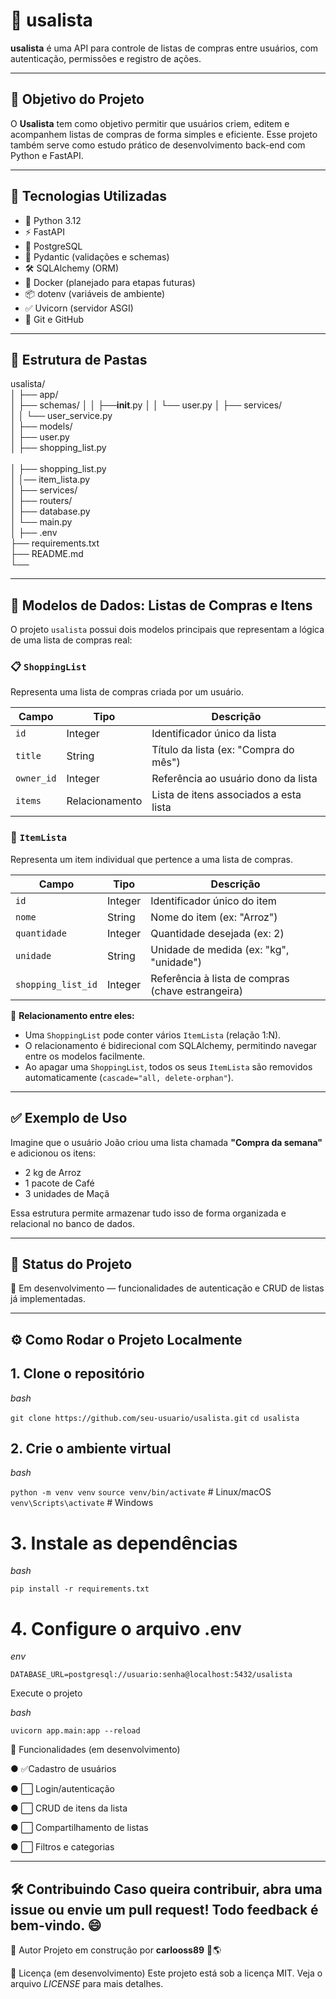 #  🛒 usalista

**usalista** é uma API para controle de listas de compras entre usuários, com autenticação, permissões e registro de ações.

---

## 🚀 Objetivo do Projeto

O **Usalista** tem como objetivo permitir que usuários criem, editem e acompanhem listas de compras de forma simples e eficiente. Esse projeto também serve como estudo prático de desenvolvimento back-end com Python e FastAPI.

---

## 🧱 Tecnologias Utilizadas

- 🐍 Python 3.12
- ⚡ FastAPI
- 🐘 PostgreSQL
- 🔐 Pydantic (validações e schemas)
- 🛠️ SQLAlchemy (ORM)
- 🐳 Docker (planejado para etapas futuras)
- 📦 dotenv (variáveis de ambiente)
- ✅ Uvicorn (servidor ASGI)
- 📁 Git e GitHub

---

## 📁 Estrutura de Pastas

usalista/ <br>
│
├── app/ <br>
│   ├── schemas/
│   │   ├──__init__.py
│   │   └── user.py
│   ├── services/ <br>
│   │   └── user_service.py <br>
│   ├── models/ <br>
│   ├── user.py <br>
│   ├── shopping_list.py <br>  
│   ├── shopping_list.py <br> 
│   │── item_lista.py <br>
│   ├── services/ <br>
│   ├── routers/ <br>
│   ├── database.py <br>
│   └── main.py <br>
│
├── .env <br>
├── requirements.txt <br>
├── README.md <br>
└──  <br>

---

## 🧩 Modelos de Dados: Listas de Compras e Itens

O projeto `usalista` possui dois modelos principais que representam a lógica de uma lista de compras real:

### 📋 `ShoppingList`

Representa uma lista de compras criada por um usuário.

| Campo         | Tipo     | Descrição                                |
|---------------|----------|------------------------------------------|
| `id`          | Integer  | Identificador único da lista             |
| `title`       | String   | Título da lista (ex: "Compra do mês")    |
| `owner_id`    | Integer  | Referência ao usuário dono da lista      |
| `items`       | Relacionamento | Lista de itens associados a esta lista |

### 🛒 `ItemLista`

Representa um item individual que pertence a uma lista de compras.

| Campo             | Tipo     | Descrição                                  |
|-------------------|----------|--------------------------------------------|
| `id`              | Integer  | Identificador único do item                |
| `nome`            | String   | Nome do item (ex: "Arroz")                 |
| `quantidade`      | Integer  | Quantidade desejada (ex: 2)                |
| `unidade`         | String   | Unidade de medida (ex: "kg", "unidade")    |
| `shopping_list_id`| Integer  | Referência à lista de compras (chave estrangeira) |

🔁 **Relacionamento entre eles:**
- Uma `ShoppingList` pode conter vários `ItemLista` (relação 1:N).
- O relacionamento é bidirecional com SQLAlchemy, permitindo navegar entre os modelos facilmente.
- Ao apagar uma `ShoppingList`, todos os seus `ItemLista` são removidos automaticamente (`cascade="all, delete-orphan"`).

---

## ✅ Exemplo de Uso

Imagine que o usuário João criou uma lista chamada **"Compra da semana"** e adicionou os itens:

- 2 kg de Arroz
- 1 pacote de Café
- 3 unidades de Maçã

Essa estrutura permite armazenar tudo isso de forma organizada e relacional no banco de dados.

---

## 📌 Status do Projeto

🚧 Em desenvolvimento — funcionalidades de autenticação e CRUD de listas já implementadas.

---

## ⚙️ Como Rodar o Projeto Localmente

## 1. **Clone o repositório**

*bash*

```git clone https://github.com/seu-usuario/usalista.git```
```cd usalista```

## 2. Crie o ambiente virtual

*bash*

```python -m venv venv```
```source venv/bin/activate```  # Linux/macOS
```venv\Scripts\activate```     # Windows

# 3. Instale as dependências

*bash*

```pip install -r requirements.txt```

# 4. Configure o arquivo .env

*env*

```DATABASE_URL=postgresql://usuario:senha@localhost:5432/usalista```

Execute o projeto

*bash*

```uvicorn app.main:app --reload```

🧪 Funcionalidades (em desenvolvimento)

● ✅Cadastro de usuários

● ⬜ Login/autenticação

● ⬜ CRUD de itens da lista

● ⬜ Compartilhamento de listas

● ⬜ Filtros e categorias

---
🛠️ Contribuindo
Caso queira contribuir, abra uma issue ou envie um pull request! Todo feedback é bem-vindo. 😄
---

📌 Autor
Projeto em construção por **carlooss89** 🚀🌎

📃 Licença (em desenvolvimento)
Este projeto está sob a licença MIT. Veja o arquivo *LICENSE* para mais detalhes.
